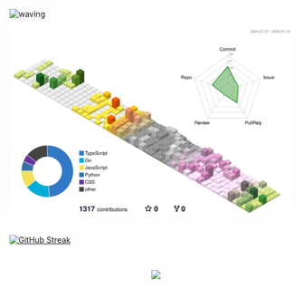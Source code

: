 ![waving](https://capsule-render.vercel.app/api?type=waving&height=200&text=Think%20Simple&animation=fadeIn&fontAlign=73&fontAlignY=40&fontSize=60&color=gradient)

<div align="center">
	<picture>
	  <source media="(prefers-color-scheme: dark)"  srcset="https://raw.githubusercontent.com/smz-exe/smz-exe/output-3d-contrib/night.svg" />
	  <source media="(prefers-color-scheme: light)" srcset="https://raw.githubusercontent.com/smz-exe/smz-exe/output-3d-contrib/day.svg" />
	  <img alt="github profile contributions chart"    src="https://raw.githubusercontent.com/smz-exe/smz-exe/output-3d-contrib/day.svg" />
	</picture>
</div>
  
<br>

[![GitHub Streak](https://github-readme-streak-stats-xi-eight.vercel.app?user=smz-exe&theme=ambient-gradient&hide_border=true&card_width=854)](https://github.com/smz-exe)

<br>

<p align="center">
　<img src="https://skillicons.dev/icons?i=ts,js,react,nextjs,py,discordjs" />
</p>
